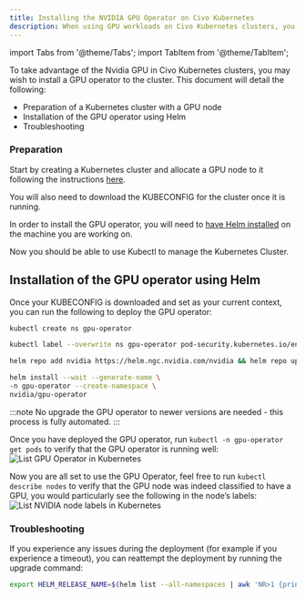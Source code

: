 ```yaml
---
title: Installing the NVIDIA GPU Operator on Civo Kubernetes
description: When using GPU workloads on Civo Kubernetes clusters, you may wish to install the GPU operator in your cluster.
---
```

import Tabs from '@theme/Tabs';
import TabItem from '@theme/TabItem';

<head>
  <title>Installing NVIDIA GPU operator | Civo Documentation</title>
</head>

To take advantage of the Nvidia GPU in Civo Kubernetes clusters, you may wish to install a GPU operator to the cluster. This document will detail the following:
- Preparation of a Kubernetes cluster with a GPU node
- Installation of the GPU operator using Helm
- Troubleshooting

### Preparation

Start by creating a Kubernetes cluster and allocate a GPU node to it following the instructions [here](https://www.civo.com/docs/kubernetes/create-a-cluster).

You will also need to download the KUBECONFIG for the cluster once it is running.

In order to install the GPU operator, you will need to [have Helm installed](https://helm.sh/docs/intro/install/) on the machine you are working on.

Now you should be able to use Kubectl to manage the Kubernetes Cluster.

## Installation of the GPU operator using Helm

Once your KUBECONFIG is downloaded and set as your current context,  you can run the following to deploy the GPU operator:  

```bash  
kubectl create ns gpu-operator

kubectl label --overwrite ns gpu-operator pod-security.kubernetes.io/enforce=privileged

helm repo add nvidia https://helm.ngc.nvidia.com/nvidia && helm repo update

helm install --wait --generate-name \
-n gpu-operator --create-namespace \
nvidia/gpu-operator

```
  
:::note
No upgrade the GPU operator to newer versions are needed - this process is fully automated.
:::

Once you have deployed the GPU operator, run `kubectl -n gpu-operator get pods` to verify that the GPU operator is running well:
![List GPU Operator in Kubernetes](images/kubectl-list-gpu-operator.png)

Now you are all set to use the GPU Operator, feel free to run `kubectl describe nodes` to verify that the GPU node was indeed classified to have a GPU, you would particularly see the following in the node’s labels:
![List NVIDIA node labels in Kubernetes](images/k8s-gpu-node-label.png)

### Troubleshooting

If you experience any issues during the deployment (for example if you experience a timeout), you can reattempt the deployment by running the upgrade command:

```bash
export HELM_RELEASE_NAME=$(helm list --all-namespaces | awk 'NR>1 {print $1}') && helm upgrade $HELM_RELEASE_NAME nvidia/gpu-operator -n gpu-operator
```